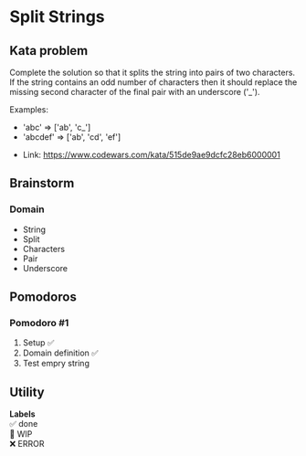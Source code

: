 # Split Strings

## Kata problem

Complete the solution so that it splits the string into pairs of two characters. If the string contains an odd number of characters then it should replace the missing second character of the final pair with an underscore ('\_').

Examples:

- 'abc' => ['ab', 'c_']
- 'abcdef' => ['ab', 'cd', 'ef']

* Link: https://www.codewars.com/kata/515de9ae9dcfc28eb6000001

## Brainstorm

### Domain

- String
- Split
- Characters
- Pair
- Underscore

## Pomodoros

### Pomodoro #1

1. Setup ✅
2. Domain definition ✅
3. Test empry string

## Utility

**Labels**  
✅ done  
🚧 WIP  
❌ ERROR
